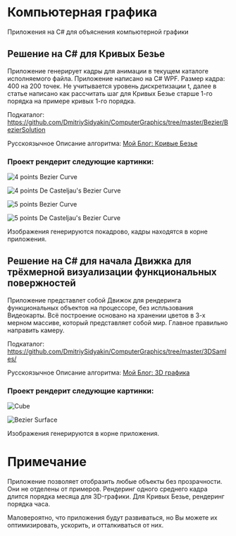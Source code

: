 # Компьютерная графика

Приложения на C# для объяснения компьютерной графики

## Решение на C# для Кривых Безье

Приложение генерирует кадры для анимации в текущем каталоге исполняемого файла. Приложение написано на C# WPF.
Размер кадра: 400 на 200 точек. Не учитывается уровень дискретизации t, далее в статье написано как рассчитать шаг для Кривых Безье старше 1-го порядка на примере кривых 1-го порядка. 

Подкаталог: https://github.com/DmitriySidyakin/ComputerGraphics/tree/master/Bezier/BezierSolution

Русскоязычное Описание алгоритма: [Мой Блог: Кривые Безье](https://designermanuals.blogspot.com/2019/12/KryvyeBezier.html)

### Проект рендерит следующие картинки:

![4 points Bezier Curve](https://github.com/DmitriySidyakin/ComputerGraphics/blob/master/Documentations/img/b3a.gif)

![4 points De Casteljau's Bezier Curve](https://github.com/DmitriySidyakin/ComputerGraphics/blob/master/Documentations/img/b3adc.gif)

![5 points Bezier Curve](https://github.com/DmitriySidyakin/ComputerGraphics/blob/master/Documentations/img/b4a.gif)

![5 points De Casteljau's Bezier Curve](https://github.com/DmitriySidyakin/ComputerGraphics/blob/master/Documentations/img/b4adc.gif)

Изображения генерируются покадрово, кадры находятся в корне приложения.

## Решение на C# для начала Движка для трёхмерной визуализации функциональных повержностей

Приложение представлет собой Движок для рендеринга функциональных объектов на процессоре, без испльзования Видеокарты. Всё построение основано на хранении цветов в 3-х мерном массиве, который представляет собой мир. Главное правильно направить камеру.

Подкаталог: https://github.com/DmitriySidyakin/ComputerGraphics/tree/master/3DSamles/

Русскоязычное Описание алгоритма: [Мой Блог: 3D графика](https://designermanuals.blogspot.com/2021/01/3D.html)

### Проект рендерит следующие картинки:

![Cube](https://github.com/DmitriySidyakin/ComputerGraphics/blob/master/Documentations/img/cube.png)

![Bezier Surface](https://github.com/DmitriySidyakin/ComputerGraphics/blob/master/Documentations/img/BezierSurface.png)

Изображения генерируются в корне приложения.

# Примечание
Приложение позволяет отобразить любые объекты без прозрачности. Они не отделены от примеров.
Рендеринг одного среднего кадра длится порядка месяца для 3D-графики. Для Кривых Безье, рендеринг порядка часа.

Маловероятно, что приложения будут развиваться, но Вы можете их оптимизировать, ускорить, и отталкиваться от них.
